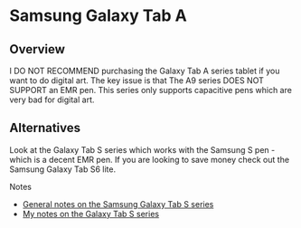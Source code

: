 # Samsung Galaxy Tab A

## Overview

I DO NOT RECOMMEND purchasing the Galaxy Tab A series tablet if you want to do digital art. The key issue is that The A9 series DOES NOT SUPPORT an EMR pen. This series only supports capacitive pens which are very bad for digital art.

## Alternatives

Look at the Galaxy Tab S series which works with the Samsung S pen - which is a decent EMR pen. If you are looking to save money check out the Samsung Galaxy Tab S6 lite.

Notes

* [General notes on the Samsung Galaxy Tab S series](samsung-galaxy-tab-s-series.md)&#x20;
* [My notes on the Galaxy Tab S series](7p-notes-samsung-galaxy-tab-s.md)





